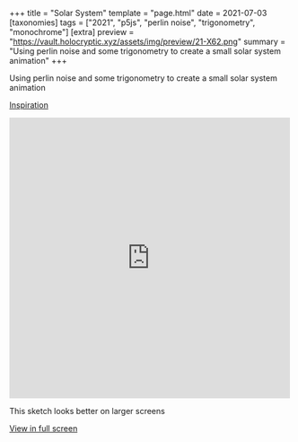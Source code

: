 +++
title = "Solar System"
template = "page.html"
date = 2021-07-03
[taxonomies]
tags = ["2021", "p5js", "perlin noise", "trigonometry", "monochrome"]
[extra]
preview = "https://vault.holocryptic.xyz/assets/img/preview/21-X62.png"
summary = "Using perlin noise and some trigonometry to create a small solar system animation"
+++

Using perlin noise and some trigonometry to create a small solar system animation

<a target=_blank href="https://www.pinterest.nz/pin/356206651780777862/">Inspiration</a>

<embed
type="text/html"
src="https://vault.holocryptic.xyz/src/2021/21-X62"
width="500"
height="500"
/>

This sketch looks better on larger screens

<a target=_blank href="https://vault.holocryptic.xyz/src/2021/21-X62">View in full screen</a>